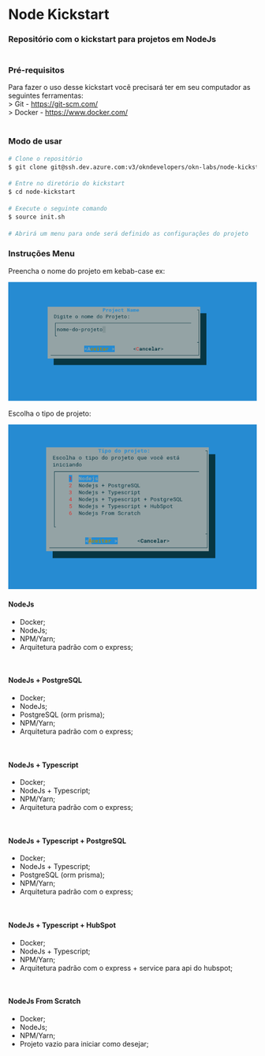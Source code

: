 
# Node Kickstart

### Repositório com o kickstart para projetos em NodeJs <br><br>

### Pré-requisitos <br>

Para fazer o uso desse kickstart você precisará ter em seu computador as seguintes ferramentas: <br>
    > Git - https://git-scm.com/  <br>
    > Docker - https://www.docker.com/  <br><br>

### Modo de usar
``` bash
# Clone o repositório
$ git clone git@ssh.dev.azure.com:v3/okndevelopers/okn-labs/node-kickstart

# Entre no diretório do kickstart
$ cd node-kickstart

# Execute o seguinte comando
$ source init.sh

# Abrirá um menu para onde será definido as configurações do projeto

```

### Instruções Menu <br>

Preencha o nome do projeto em kebab-case ex:

![Dialog Nome do Projeto](/images/dialog-nome-do-projeto.png)

Escolha o tipo de projeto: 

![Dialog Nome do Projeto](/images/dialog-tipo-do-projeto.png)

#### **NodeJs** <br>
- Docker;
- NodeJs;
- NPM/Yarn;
- Arquitetura padrão com o express;

<br>

#### **NodeJs + PostgreSQL** <br>
- Docker;
- NodeJs;
- PostgreSQL (orm prisma);
- NPM/Yarn;
- Arquitetura padrão com o express;

<br>

#### **NodeJs + Typescript** <br>
- Docker;
- NodeJs + Typescript;
- NPM/Yarn;
- Arquitetura padrão com o express;

<br>

#### **NodeJs + Typescript + PostgreSQL** <br>
- Docker;
- NodeJs + Typescript;
- PostgreSQL (orm prisma);
- NPM/Yarn;
- Arquitetura padrão com o express;

<br>

#### **NodeJs + Typescript + HubSpot** <br>
- Docker;
- NodeJs + Typescript;
- NPM/Yarn;
- Arquitetura padrão com o express + service para api do hubspot;

<br>

#### **NodeJs From Scratch** <br>
- Docker;
- NodeJs;
- NPM/Yarn;
- Projeto vazio para iniciar como desejar;


